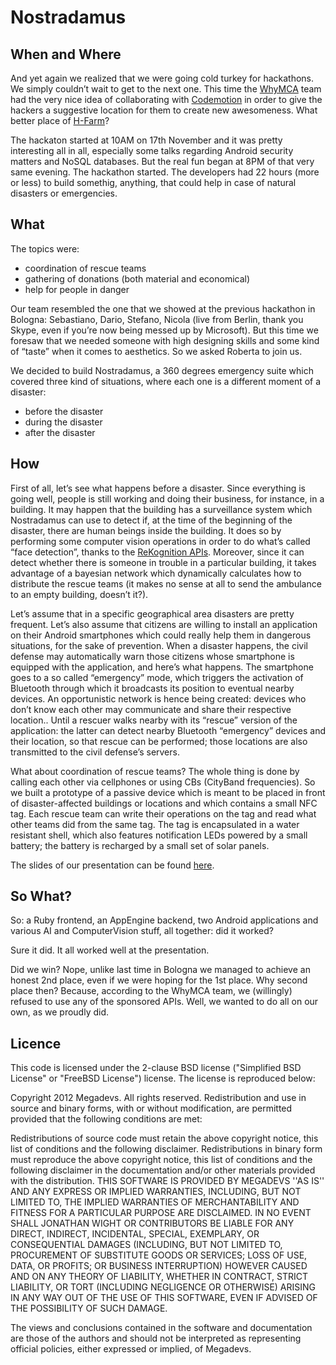 Nostradamus
===========

When and Where
------------

And yet again we realized that we were going cold turkey for hackathons. We simply couldn’t wait to get to the next one. This time the [WhyMCA](http://www.whymca.org/) team had the very nice idea of collaborating with [Codemotion](http://rome.codemotionworld.com/) in order to give the hackers a suggestive location for them to create new awesomeness. What better place of [H-Farm](http://www.h-farmventures.com/en/)?

The hackaton started at 10AM on 17th November and it was pretty interesting all in all, especially some talks regarding Android security matters and NoSQL databases. But the real fun began at 8PM of that very same evening. The hackathon started. The developers had 22 hours (more or less) to build somethig, anything, that could help in case of natural disasters or emergencies. 

What
----

The topics were:

+ coordination of rescue teams
+ gathering of donations (both material and economical)
+ help for people in danger

Our team resembled the one that we showed at the previous hackathon in Bologna: Sebastiano, Dario, Stefano, Nicola (live from Berlin, thank you Skype, even if you’re now being messed up by Microsoft). But this time we foresaw that we needed someone with high designing skills and some kind of “taste” when it comes to aesthetics. So we asked Roberta to join us.

We decided to build Nostradamus, a 360 degrees emergency suite which covered three kind of situations, where each one is a different moment of a disaster:

+ before the disaster
+ during the disaster
+ after the disaster

How
---

First of all, let’s see what happens before a disaster. Since everything is going well, people is still working and doing their business, for instance, in a building. It may happen that the building has a surveillance system which Nostradamus can use to detect if, at the time of the beginning of the disaster, there are human beings inside the building. It does so by performing some computer vision operations in order to do what’s called “face detection”, thanks to the [ReKognition APIs](http://rekognition.com/). Moreover, since it can detect whether there is someone in trouble in a particular building, it takes advantage of a bayesian network which dynamically calculates how to distribute the rescue teams (it makes no sense at all to send the ambulance to an empty building, doesn’t it?).

Let’s assume that in a specific geographical area disasters are pretty frequent. Let’s also assume that citizens are willing to install an application on their Android smartphones which could really help them in dangerous situations, for the sake of prevention. When a disaster happens, the civil defense may automatically warn those citizens whose smartphone is equipped with the application, and here’s what happens. The smartphone goes to a so called “emergency” mode, which triggers the activation of Bluetooth through which it broadcasts its position to eventual nearby devices. An opportunistic network is hence being created: devices who don’t know each other may communicate and share their respective location.. Until a rescuer walks nearby with its “rescue” version of the application: the latter can detect nearby Bluetooth “emergency” devices and their location, so that rescue can be performed; those locations are also transmitted to the civil defense’s servers.

What about coordination of rescue teams? The whole thing is done by calling each other via cellphones or using CBs (CityBand frequencies). So we built a prototype of a passive device which is meant to be placed in front of disaster-affected buildings or locations and which contains a small NFC tag. Each rescue team can write their operations on the tag and read what other teams did from the same tag. The tag is encapsulated in a water resistant shell, which also features notification LEDs powered by a small battery; the battery is recharged by a small set of solar panels.



The slides of our presentation can be found [here](https://github.com/MegaDevs/Nostradamus/raw/master/presentazione-nstrdms.pdf).

So What?
----------

So: a Ruby frontend, an AppEngine backend, two Android applications and various AI and ComputerVision stuff, all together: did it worked?

Sure it did. It all worked well at the presentation.

Did we win? Nope, unlike last time in Bologna we managed to achieve an honest 2nd place, even if we were hoping for the 1st place. Why second place then? Because, according to the WhyMCA team, we (willingly) refused to use any of the sponsored APIs. Well, we wanted to do all on our own, as we proudly did.

Licence
---------

This code is licensed under the 2-clause BSD license ("Simplified BSD License" or "FreeBSD License") license. The license is reproduced below:

Copyright 2012 Megadevs. All rights reserved. Redistribution and use in source and binary forms, with or without modification, are permitted provided that the following conditions are met:

Redistributions of source code must retain the above copyright notice, this list of conditions and the following disclaimer.
Redistributions in binary form must reproduce the above copyright notice, this list of conditions and the following disclaimer in the documentation and/or other materials provided with the distribution.
THIS SOFTWARE IS PROVIDED BY MEGADEVS ''AS IS'' AND ANY EXPRESS OR IMPLIED WARRANTIES, INCLUDING, BUT NOT LIMITED TO, THE IMPLIED WARRANTIES OF MERCHANTABILITY AND FITNESS FOR A PARTICULAR PURPOSE ARE DISCLAIMED. IN NO EVENT SHALL JONATHAN WIGHT OR CONTRIBUTORS BE LIABLE FOR ANY DIRECT, INDIRECT, INCIDENTAL, SPECIAL, EXEMPLARY, OR CONSEQUENTIAL DAMAGES (INCLUDING, BUT NOT LIMITED TO, PROCUREMENT OF SUBSTITUTE GOODS OR SERVICES; LOSS OF USE, DATA, OR PROFITS; OR BUSINESS INTERRUPTION) HOWEVER CAUSED AND ON ANY THEORY OF LIABILITY, WHETHER IN CONTRACT, STRICT LIABILITY, OR TORT (INCLUDING NEGLIGENCE OR OTHERWISE) ARISING IN ANY WAY OUT OF THE USE OF THIS SOFTWARE, EVEN IF ADVISED OF THE POSSIBILITY OF SUCH DAMAGE.

The views and conclusions contained in the software and documentation are those of the authors and should not be interpreted as representing official policies, either expressed or implied, of Megadevs.
